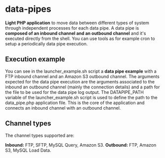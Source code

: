 # data-pipes

**Light PHP application** to move data between different types of system through independent processes for each data pipe. A data pipe is **composed of an inbound channel and an outbound channel** and it's executed directly from the shell. You can use tools as for example cron to setup a periodically data pipe execution.

## Execution example

You can see in the launcher_example.sh script a **data pipe example** with a FTP inbound channel and an Amazon S3 outbound channel. The arguments expected for the data pipe execution are the arguments associated to the inbound an outbound channel (mainly the connection details) and a path for the file to be used for the data pipe log output. The DATAPIPE_PATH variable of the launcher_example.sh script is used to define the path to the data_pipe.php application file. This is the core of the application and connects an inbound channel with an outbound channel.

## Channel types

The channel types supported are:

**Inbound:** FTP, SFTP, MySQL Query, Amazon S3.
**Outbound:** FTP, Amazon S3, MySQL Load Data.
